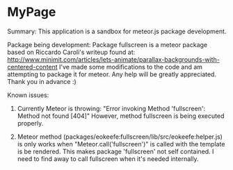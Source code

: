 MyPage
======


Summary:
  This application is a sandbox for meteor.js package development.

Package being development:
  Package fullscreen is a meteor package based on Riccardo Caroli's writeup
  found at:
  http://www.minimit.com/articles/lets-animate/parallax-backgrounds-with-centered-content
  I've made some modifications to the code and am attempting to package it for
  meteor. Any help will be greatly appreciated. Thank you in advance :)

Known issues:
  1) Currently Meteor is throwing:
    "Error invoking Method 'fullscreen': Method not found [404]"
    However, method fullscreen is being executed properly.

  2) Meteor method (packages/eokeefe:fullscreen/lib/src/eokeefe:helper.js) is
    only works when "Meteor.call('fullscreen')" is called with the template
    is be rendered. This makes package 'fullscreen' not self contained. I need
    to find away to call fullscreen when it's needed internally.
